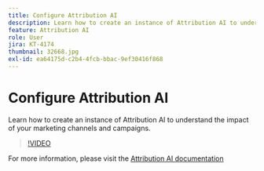 ```yaml
---
title: Configure Attribution AI
description: Learn how to create an instance of Attribution AI to understand the impact of your marketing channels and campaigns.
feature: Attribution AI
role: User
jira: KT-4174
thumbnail: 32668.jpg
exl-id: ea64175d-c2b4-4fcb-bbac-9ef30416f868
---
```

# Configure Attribution AI

Learn how to create an instance of Attribution AI to understand the impact of your marketing channels and campaigns.

>[!VIDEO](https://video.tv.adobe.com/v/32668?quality=12&learn=on)

For  more information, please visit the [Attribution AI documentation](https://experienceleague.adobe.com/docs/experience-platform/intelligent-services/attribution-ai/overview.html)
